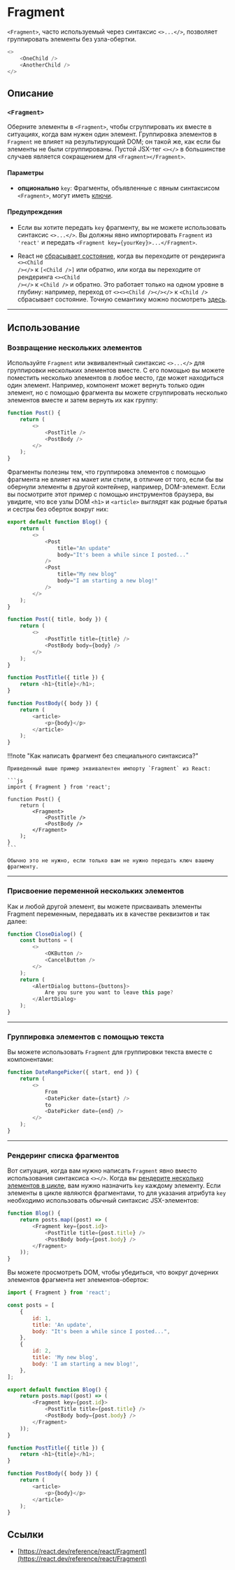 # Fragment

`<Fragment>`, часто используемый через синтаксис <code><>...&lt;/&gt;</code>, позволяет группировать элементы без узла-обертки.

```js
<>
    <OneChild />
    <AnotherChild />
</>
```

## Описание

### `<Fragment>`

Оберните элементы в `<Fragment>`, чтобы сгруппировать их вместе в ситуациях, когда вам нужен один элемент. Группировка элементов в `Fragment` не влияет на результирующий DOM; он такой же, как если бы элементы не были сгруппированы. Пустой JSX-тег <code><>&lt;/&gt;</code> в большинстве случаев является сокращением для `<Fragment></Fragment>`.

#### Параметры

-   **опционально** `key`: Фрагменты, объявленные с явным синтаксисом `<Fragment>`, могут иметь [ключи](../learn/rendering-lists.md).

#### Предупреждения

-   Если вы хотите передать `key` фрагменту, вы не можете использовать синтаксис <code><>...&lt;/&gt;</code>. Вы должны явно импортировать `Fragment` из `'react'` и передать `<Fragment key={yourKey}>...</Fragment>`.

-   React не [сбрасывает состояние](../learn/preserving-and-resetting-state.md), когда вы переходите от рендеринга <code><>&lt;Child /&gt;&lt;/&gt;</code> к `[<Child />]` или обратно, или когда вы переходите от рендеринга <code><><Child /&gt;&lt;/&gt;</code> к `<Child />` и обратно. Это работает только на одном уровне в глубину: например, переход от <code><><><Child /&gt;</&gt;</&gt;</code> к `<Child />` сбрасывает состояние. Точную семантику можно посмотреть [здесь](https://gist.github.com/clemmy/b3ef00f9507909429d8aa0d3ee4f986b).

---

## Использование

### Возвращение нескольких элементов

Используйте `Fragment` или эквивалентный синтаксис <code><>...&lt;/&gt;</code> для группировки нескольких элементов вместе. С его помощью вы можете поместить несколько элементов в любое место, где может находиться один элемент. Например, компонент может вернуть только один элемент, но с помощью фрагмента вы можете сгруппировать несколько элементов вместе и затем вернуть их как группу:

```js
function Post() {
    return (
        <>
            <PostTitle />
            <PostBody />
        </>
    );
}
```

Фрагменты полезны тем, что группировка элементов с помощью фрагмента не влияет на макет или стили, в отличие от того, если бы вы обернули элементы в другой контейнер, например, DOM-элемент. Если вы посмотрите этот пример с помощью инструментов браузера, вы увидите, что все узлы DOM `<h1>` и `<article>` выглядят как родные братья и сестры без оберток вокруг них:

```js
export default function Blog() {
    return (
        <>
            <Post
                title="An update"
                body="It's been a while since I posted..."
            />
            <Post
                title="My new blog"
                body="I am starting a new blog!"
            />
        </>
    );
}

function Post({ title, body }) {
    return (
        <>
            <PostTitle title={title} />
            <PostBody body={body} />
        </>
    );
}

function PostTitle({ title }) {
    return <h1>{title}</h1>;
}

function PostBody({ body }) {
    return (
        <article>
            <p>{body}</p>
        </article>
    );
}
```

!!!note "Как написать фрагмент без специального синтаксиса?"

    Приведенный выше пример эквивалентен импорту `Fragment` из React:

    ```js
    import { Fragment } from 'react';

    function Post() {
    	return (
    		<Fragment>
    			<PostTitle />
    			<PostBody />
    		</Fragment>
    	);
    }
    ```

    Обычно это не нужно, если только вам не нужно передать ключ вашему фрагменту.

---

### Присвоение переменной нескольких элементов

Как и любой другой элемент, вы можете присваивать элементы Fragment переменным, передавать их в качестве реквизитов и так далее:

```js
function CloseDialog() {
    const buttons = (
        <>
            <OKButton />
            <CancelButton />
        </>
    );
    return (
        <AlertDialog buttons={buttons}>
            Are you sure you want to leave this page?
        </AlertDialog>
    );
}
```

---

### Группировка элементов с помощью текста

Вы можете использовать `Fragment` для группировки текста вместе с компонентами:

```js
function DateRangePicker({ start, end }) {
    return (
        <>
            From
            <DatePicker date={start} />
            to
            <DatePicker date={end} />
        </>
    );
}
```

---

### Рендеринг списка фрагментов

Вот ситуация, когда вам нужно написать `Fragment` явно вместо использования синтаксиса <code><>&lt;/&gt;</code>. Когда вы [рендерите несколько элементов в цикле](../learn/rendering-lists.md), вам нужно назначить `key` каждому элементу. Если элементы в цикле являются фрагментами, то для указания атрибута `key` необходимо использовать обычный синтаксис JSX-элементов:

```js
function Blog() {
    return posts.map((post) => (
        <Fragment key={post.id}>
            <PostTitle title={post.title} />
            <PostBody body={post.body} />
        </Fragment>
    ));
}
```

Вы можете просмотреть DOM, чтобы убедиться, что вокруг дочерних элементов фрагмента нет элементов-оберток:

```js
import { Fragment } from 'react';

const posts = [
    {
        id: 1,
        title: 'An update',
        body: "It's been a while since I posted...",
    },
    {
        id: 2,
        title: 'My new blog',
        body: 'I am starting a new blog!',
    },
];

export default function Blog() {
    return posts.map((post) => (
        <Fragment key={post.id}>
            <PostTitle title={post.title} />
            <PostBody body={post.body} />
        </Fragment>
    ));
}

function PostTitle({ title }) {
    return <h1>{title}</h1>;
}

function PostBody({ body }) {
    return (
        <article>
            <p>{body}</p>
        </article>
    );
}
```

## Ссылки

-   [https://react.dev/reference/react/Fragment](https://react.dev/reference/react/Fragment)
